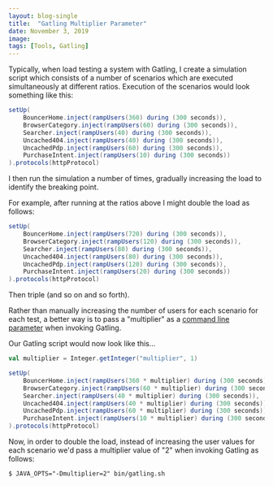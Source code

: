 ```yaml
---
layout: blog-single
title:  "Gatling Multiplier Parameter"
date: November 3, 2019
image: 
tags: [Tools, Gatling]
---
```


Typically, when load testing a system with Gatling, I create a simulation script which consists of a number of scenarios which are executed simultaneously at different ratios. Execution of the scenarios would look something like this:

```scala
setUp(
    BouncerHome.inject(rampUsers(360) during (300 seconds)),
    BrowserCategory.inject(rampUsers(60) during (300 seconds)),
    Searcher.inject(rampUsers(40) during (300 seconds)),
    Uncached404.inject(rampUsers(40) during (300 seconds)),
    UncachedPdp.inject(rampUsers(60) during (300 seconds)),
    PurchaseIntent.inject(rampUsers(10) during (300 seconds))
).protocols(httpProtocol)
```

I then run the simulation a number of times, gradually increasing the load to identify the breaking point.

For example, after running at the ratios above I might double the load as follows:

```scala
setUp(
    BouncerHome.inject(rampUsers(720) during (300 seconds)),
    BrowserCategory.inject(rampUsers(120) during (300 seconds)),
    Searcher.inject(rampUsers(80) during (300 seconds)),
    Uncached404.inject(rampUsers(80) during (300 seconds)),
    UncachedPdp.inject(rampUsers(120) during (300 seconds)),
    PurchaseIntent.inject(rampUsers(20) during (300 seconds))
).protocols(httpProtocol)
```

Then triple (and so on and so forth).

<!-- excerpt_separator -->

Rather than manually increasing the number of users for each scenario for each test, a better way is to pass a "multiplier" as a [command line parameter](https://gatling.io/docs/3.3/cookbook/passing_parameters/) when invoking Gatling.

Our Gatling script would now look like this...

```scala
val multiplier = Integer.getInteger("multiplier", 1)

setUp(
    BouncerHome.inject(rampUsers(360 * multiplier) during (300 seconds)),
    BrowserCategory.inject(rampUsers(60 * multiplier) during (300 seconds)),
    Searcher.inject(rampUsers(40 * multiplier) during (300 seconds)),
    Uncached404.inject(rampUsers(40 * multiplier) during (300 seconds)),
    UncachedPdp.inject(rampUsers(60 * multiplier) during (300 seconds)),
    PurchaseIntent.inject(rampUsers(10 * multiplier) during (300 seconds))
).protocols(httpProtocol)
```

Now, in order to double the load, instead of increasing the user values for each scenario we'd pass a multiplier value of "2" when invoking Gatling as follows:

```
$ JAVA_OPTS="-Dmultiplier=2" bin/gatling.sh
```